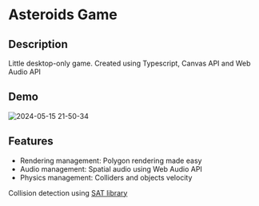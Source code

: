# Asteroids Game
## Description
Little desktop-only game. Created using Typescript, Canvas API and Web Audio API


## Demo
![2024-05-15 21-50-34](https://github.com/FedotovN/asteroids-ts/assets/53238017/47ec5a26-6589-4e5b-99d3-c36dd2c4fdfe)

## Features

- Rendering management: Polygon rendering made easy
- Audio management: Spatial audio using Web Audio API
- Physics management: Colliders and objects velocity



Collision detection using [SAT library](https://github.com/jriecken/sat-js)
